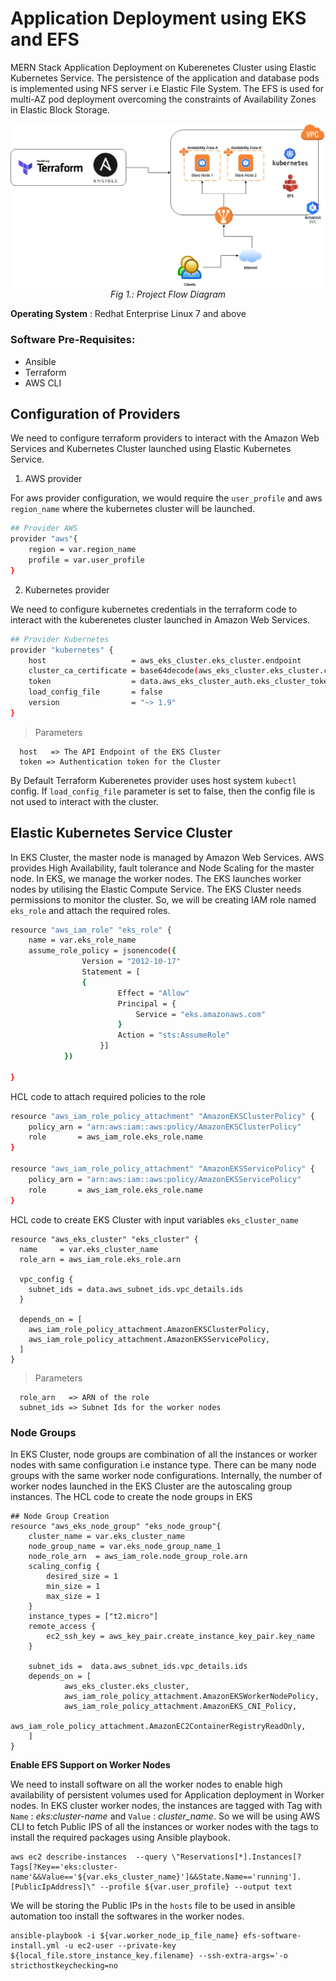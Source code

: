 # Application Deployment using EKS and EFS
MERN Stack Application Deployment on Kuberenetes Cluster using Elastic Kubernetes Service. The persistence of the application and database pods is implemented using NFS server i.e Elastic File System. The EFS is used for multi-AZ pod deployment overcoming the constraints of Availability Zones in Elastic Block Storage.

<p align="center">
  <img src="/screenshots/infra_flow.jpg" width="950" title="Infrastructure Flow">
  <br>
  <em>Fig 1.: Project Flow Diagram </em>
</p>


**Operating System** : Redhat Enterprise Linux 7 and above

### Software Pre-Requisites:
 - Ansible
 - Terraform
 - AWS CLI

## Configuration of Providers

We need to configure terraform providers to interact with the Amazon Web Services and Kubernetes Cluster launched using Elastic Kubernetes Service.

1. AWS provider

  For aws provider configuration, we would require the `user_profile` and aws `region_name` where the kubernetes cluster will be launched.
  
```sh
## Provider AWS
provider "aws"{
	region = var.region_name
	profile = var.user_profile
}
```

2. Kubernetes provider

  We need to configure kubernetes credentials in the terraform code to interact with the kuberenetes cluster launched in Amazon Web Services.
  
```sh
## Provider Kubernetes
provider "kubernetes" {
	host                   = aws_eks_cluster.eks_cluster.endpoint
	cluster_ca_certificate = base64decode(aws_eks_cluster.eks_cluster.certificate_authority.0.data)
	token                  = data.aws_eks_cluster_auth.eks_cluster_token.token
	load_config_file       = false
	version                = "~> 1.9"
}
```

> Parameters

```
  host   => The API Endpoint of the EKS Cluster
  token => Authentication token for the Cluster
```

By Default Terraform Kuberenetes provider uses host system `kubectl` config. If `load_config_file` parameter is set to false, then the config file is not used to interact with the cluster.


## Elastic Kubernetes Service Cluster

In EKS Cluster, the master node is managed by Amazon Web Services. AWS provides High Availability, fault tolerance and Node Scaling for the master node. In EKS, we manage the worker nodes. The EKS launches worker nodes by utilising the Elastic Compute Service. The EKS Cluster needs permissions to monitor the cluster. So, we will be creating IAM role named `eks_role` and attach the required roles.

```sh
resource "aws_iam_role" "eks_role" {
	name = var.eks_role_name
	assume_role_policy = jsonencode({
				Version = "2012-10-17"
  				Statement = [
   				{
    					Effect = "Allow"
    					Principal = {
    						Service = "eks.amazonaws.com"
    					}
    					Action = "sts:AssumeRole"
    				}]
			})

}
```

HCL code to attach required policies to the role

```sh
resource "aws_iam_role_policy_attachment" "AmazonEKSClusterPolicy" {
	policy_arn = "arn:aws:iam::aws:policy/AmazonEKSClusterPolicy"
	role       = aws_iam_role.eks_role.name
}

resource "aws_iam_role_policy_attachment" "AmazonEKSServicePolicy" {
	policy_arn = "arn:aws:iam::aws:policy/AmazonEKSServicePolicy"
	role       = aws_iam_role.eks_role.name
}
```

HCL code to create EKS Cluster with input variables `eks_cluster_name`

```
resource "aws_eks_cluster" "eks_cluster" {
  name     = var.eks_cluster_name
  role_arn = aws_iam_role.eks_role.arn

  vpc_config {
    subnet_ids = data.aws_subnet_ids.vpc_details.ids
  }

  depends_on = [
    aws_iam_role_policy_attachment.AmazonEKSClusterPolicy,
    aws_iam_role_policy_attachment.AmazonEKSServicePolicy,
  ]
}
```

> Parameters

```
  role_arn   => ARN of the role 
  subnet_ids => Subnet Ids for the worker nodes 
```



### Node Groups

In EKS Cluster, node groups are combination of all the instances or worker nodes with same configuration i.e instance type. There can be many node groups with the same worker node configurations. Internally, the number of worker nodes launched in the EKS Cluster are the autoscaling group instances. The HCL code to create the node groups in EKS 

```
## Node Group Creation
resource "aws_eks_node_group" "eks_node_group"{
	cluster_name = var.eks_cluster_name
	node_group_name = var.eks_node_group_name_1
	node_role_arn  = aws_iam_role.node_group_role.arn
	scaling_config {
		desired_size = 1
		min_size = 1
		max_size = 1
	}
	instance_types = ["t2.micro"]
	remote_access {
		ec2_ssh_key = aws_key_pair.create_instance_key_pair.key_name 
	}

	subnet_ids =  data.aws_subnet_ids.vpc_details.ids
	depends_on = [
			aws_eks_cluster.eks_cluster,
    		aws_iam_role_policy_attachment.AmazonEKSWorkerNodePolicy,
    		aws_iam_role_policy_attachment.AmazonEKS_CNI_Policy,
    		aws_iam_role_policy_attachment.AmazonEC2ContainerRegistryReadOnly,
  	]
}
```

**Enable EFS Support on Worker Nodes**

We need to install software on all the worker nodes to enable high availability of persistent volumes used for Application deployment in Worker nodes. In EKS cluster worker nodes, the instances are tagged with Tag with `Name` : *eks:cluster-name* and `Value` : *cluster_name*. So we will be using AWS CLI to fetch Public IPS of all the instances or worker nodes with the tags to install the required packages using Ansible playbook.

```
aws ec2 describe-instances  --query \"Reservations[*].Instances[?Tags[?Key=='eks:cluster-name'&&Value=='${var.eks_cluster_name}']&&State.Name=='running'].[PublicIpAddress]\" --profile ${var.user_profile} --output text 
```

We will be storing the Public IPs in the `hosts` file to be used in ansible automation too install the softwares in the worker nodes.

```
ansible-playbook -i ${var.worker_node_ip_file_name} efs-software-install.yml -u ec2-user --private-key ${local_file.store_instance_key.filename} --ssh-extra-args='-o stricthostkeychecking=no
```







